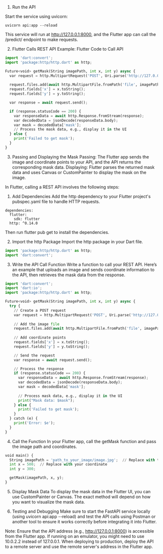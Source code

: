 1. Run the API

Start the service using uvicorn:
```console
uvicorn api:app --reload
```
This service will run at http://127.0.0.1:8000, and the Flutter app can call the /predict/ endpoint to make requests.

2. Flutter Calls REST API
Example: Flutter Code to Call API
```python
import 'dart:convert';
import 'package:http/http.dart' as http;

Future<void> getMask(String imagePath, int x, int y) async {
  var request = http.MultipartRequest('POST', Uri.parse('http://127.0.0.1:8000/predict/'));
  
  request.files.add(await http.MultipartFile.fromPath('file', imagePath));
  request.fields['x'] = x.toString();
  request.fields['y'] = y.toString();

  var response = await request.send();

  if (response.statusCode == 200) {
    var responseData = await http.Response.fromStream(response);
    var decodedData = jsonDecode(responseData.body);
    var mask = decodedData['mask'];
    // Process the mask data, e.g., display it in the UI
  } else {
    print('Failed to get mask');
  }
}
```

3. Passing and Displaying the Mask
Passing: The Flutter app sends the image and coordinate points to your API, and the API returns the corresponding mask data.
Displaying: Flutter parses the returned mask data and uses Canvas or CustomPainter to display the mask on the image.



In Flutter, calling a REST API involves the following steps:
1. Add Dependencies Add the http dependency to your Flutter project's pubspec.yaml file to handle HTTP requests.
```console
dependencies:
  flutter:
    sdk: flutter
  http: ^0.14.0
```
Then run flutter pub get to install the dependencies.

2. Import the http Package Import the http package in your Dart file.
```python
import 'package:http/http.dart' as http;
import 'dart:convert';
```

3. Write the API Call Function Write a function to call your REST API. Here’s an example that uploads an image and sends coordinate information to the API, then retrieves the mask data from the response.
```python
import 'dart:convert';
import 'dart:io';
import 'package:http/http.dart' as http;

Future<void> getMask(String imagePath, int x, int y) async {
  try {
    // Create a POST request
    var request = http.MultipartRequest('POST', Uri.parse('http://127.0.0.1:8000/predict/'));
    
    // Add the image file
    request.files.add(await http.MultipartFile.fromPath('file', imagePath));
    
    // Add coordinate points
    request.fields['x'] = x.toString();
    request.fields['y'] = y.toString();

    // Send the request
    var response = await request.send();

    // Process the response
    if (response.statusCode == 200) {
      var responseData = await http.Response.fromStream(response);
      var decodedData = jsonDecode(responseData.body);
      var mask = decodedData['mask'];
      
      // Process mask data, e.g., display it in the UI
      print("Mask data: $mask");
    } else {
      print('Failed to get mask');
    }
  } catch (e) {
    print('Error: $e');
  }
}
```

4. Call the Function In your Flutter app, call the getMask function and pass the image path and coordinates.
```python
void main() {
  String imagePath = 'path_to_your_image/image.jpg';  // Replace with the path to your image
  int x = 500;  // Replace with your coordinate
  int y = 300;

  getMask(imagePath, x, y);
}
```

5. Display Mask Data To display the mask data in the Flutter UI, you can use CustomPainter or Canvas. The exact method will depend on how you want to visualize the mask data.

6. Testing and Debugging Make sure to start the FastAPI service locally (using uvicorn api:app --reload) and test the API calls using Postman or another tool to ensure it works correctly before integrating it into Flutter.

Note: Ensure that the API address (e.g., http://127.0.0.1:8000) is accessible from the Flutter app. If running on an emulator, you might need to use 10.0.2.2 instead of 127.0.0.1. When deploying to production, deploy the API to a remote server and use the remote server's address in the Flutter app.
